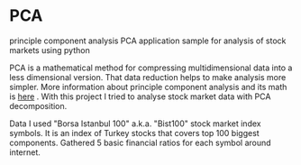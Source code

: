 # PCA
principle component analysis
PCA application sample for analysis of stock markets using python

PCA is a mathematical method for compressing multidimensional data into a less dimensional version. That data reduction helps to make analysis more simpler. More information about principle component analysis and its math is [here](https://en.wikipedia.org/wiki/Principal_component_analysis) . With this project I tried to analyse stock market data with PCA decomposition.

Data
I used "Borsa Istanbul 100" a.k.a. "Bist100" stock market index symbols. It is an index of Turkey stocks that covers top 100 biggest components. Gathered 5 basic financial ratios for each symbol around internet.
